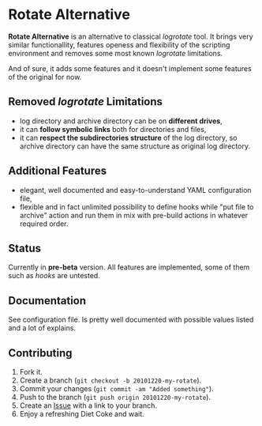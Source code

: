Rotate Alternative
==================

**Rotate Alternative** is an alternative to classical *logrotate* tool. 
It brings very similar functionallity, features openess and flexibility 
of the scripting environment and removes some most known *logrotate* 
limitations.

And of sure, it adds some features and it doesn't implement some
features of the original for now.

Removed *logrotate* Limitations
-------------------------------
* log directory and archive directory can be on **different drives**,
* it can **follow symbolic links** both for directories and files,
* it can **respect the subdirectories structure** of the log directory,
  so archive directory can have the same structure as original log 
  directory.
  
Additional Features
-------------------
* elegant, well documented and easy-to-understand YAML configuration 
  file,
* flexible and in fact unlimited possibility to define hooks while 
  "put file to archive" action and run them in mix with pre-build 
  actions in whatever required order.

Status
------
Currently in **pre-beta** version. All features are implemented, some 
of them such as *hooks* are untested.

Documentation
-------------

See configuration file. Is pretty well documented with possible values
listed and a lot of explains.


Contributing
------------

1. Fork it.
2. Create a branch (`git checkout -b 20101220-my-rotate`).
3. Commit your changes (`git commit -am "Added something"`).
4. Push to the branch (`git push origin 20101220-my-rotate`).
5. Create an [Issue][1] with a link to your branch.
6. Enjoy a refreshing Diet Coke and wait.

[1]: http://github.com/martinkozak/rotate-alternative/issues
